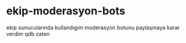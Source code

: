 # ekip-moderasyon-bots
ekip sunucularında kullandıgım moderasyon botunu paylaşmaya karar verdim qdb zaten
